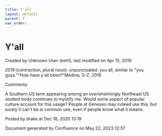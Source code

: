 ```yaml
---
title: Y'all
layout: default
parent: Y
nav_order:
---
```


# Y'all

Created by  Unknown User (eim1), last modified on Apr 15, 2019

2019:(contraction, plural noun). unpunctuated: you all, similar to &quot;you guys.&quot;&quot;How have y'all been?&quot;Medina, S-Z, 2019

Comments:

A Southern US term appearing among an overwhelmingly Northeast US student body continues to mystify me. Would some aspect of popular culture account for this usage? People at Geneseo may indeed use this, but surely it can't be in common use, even if people know what it means.

Posted by drake at Dec 18, 2020 13:19

Document generated by Confluence on May 22, 2023 12:37


